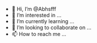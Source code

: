 - 👋 Hi, I’m @Abhsfff
- 👀 I’m interested in ...
- 🌱 I’m currently learning ...
- 💞️ I’m looking to collaborate on ...
- 📫 How to reach me ...

<!---
Abhsfff/Abhsfff is a ✨ special ✨ repository because its `README.md` (this file) appears on your GitHub profile.
You can click the Preview link to take a look at your changes.
--->
